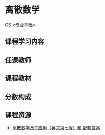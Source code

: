 # 离散数学
<div class="badges">
<span class="badge cs-badge">CS <专业基础></span>
</div>


## 课程学习内容

## 任课教师

## 课程教材

## 分数构成

## 课程资源

+ [离散数学及其应用（英文第七版）和 配套答案](https://1drv.ms/f/s!AtocDSkaQMHclWzZmxwfW7dUjybF?e=O2PCoD)